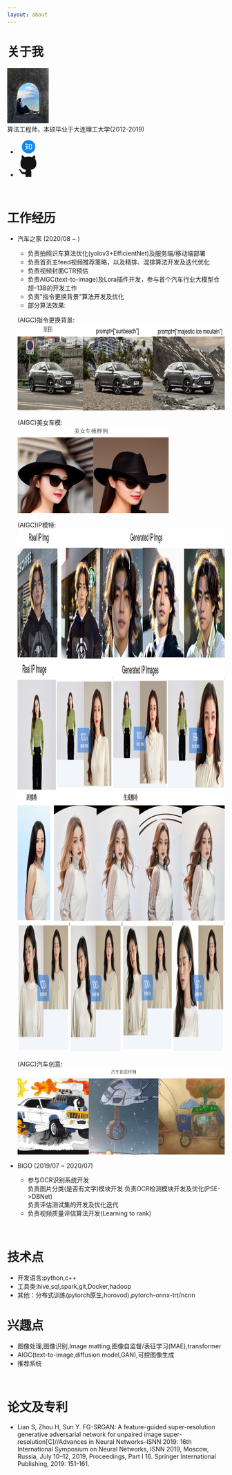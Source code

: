 ```yaml
---
layout: about 
---
```


# 关于我
<img src="./assets/img/profile.jpg" width="96">
<br/>
算法工程师，本硕毕业于大连理工大学(2012-2019) 
<ul>
  <li> <a href="https://www.zhihu.com/people/lian-shuai-long"><img src="./assets/img/zhihu.png" width="50"></a> </li>
  <li> <a href="https://github.com/LianShuaiLong"><img src="./assets/img/github.png" width="50" height="50"></a> </li>
</ul>  
<br/>

# 工作经历
* 汽车之家 (2020/08 ~ )
    * 负责拍照识车算法优化(yolov3+EfficientNet)及服务端/移动端部署
    * 负责首页主feed视频推荐策略，以及精排、混排算法开发及迭代优化
    * 负责视频封面CTR预估
    * 负责AIGC(text-to-image)及Lora插件开发，参与首个汽车行业大模型仓颉-13B的开发工作
    * 负责"指令更换背景"算法开发及优化
    * 部分算法效果:  

    (AIGC)指令更换背景:  
    <img src="./assets/img/image-inpainting.png" height=200> 

    (AIGC)美女车模:  
    <img src="./assets/img/beauty.png" height=200>

    (AIGC)IP模特:  
    <img src="./assets/img/IP.png" height=300>  
    <img src="./assets/img/IPIMAGE2.png" height=300>
    <img src="./assets/img/bangbao_inpainting.png" height=300>  
    <img src="./assets/img/jingyun_2.png" height=300>  
      
    (AIGC)汽车创意:   
    <img src="./assets/img/fantacy.png" height=200>


* BIGO (2019/07 ~ 2020/07)
  * 参与OCR识别系统开发  
    负责图片分类(是否有文字)模块开发 
    负责OCR检测模块开发及优化(PSE->DBNet)  
    负责评估测试集的开发及优化迭代
  * 负责视频质量评估算法开发(Learning to rank)
<br/>

# 技术点
* 开发语言:python,c++
* 工具类:hive,sql,spark,git,Docker,hadoop
* 其他：分布式训练(pytorch原生,horovod),pytorch-onnx-trt/ncnn

# 兴趣点
* 图像处理,图像识别,Image matting,图像自监督/表征学习(MAE),transformer
* AIGC(text-to-image,diffusion model,GAN),可控图像生成
* 推荐系统  
<br/>

# 论文及专利
* Lian S, Zhou H, Sun Y. FG-SRGAN: A feature-guided super-resolution generative adversarial network for unpaired image super-resolution[C]//Advances in Neural Networks–ISNN 2019: 16th International Symposium on Neural Networks, ISNN 2019, Moscow, Russia, July 10–12, 2019, Proceedings, Part I 16. Springer International Publishing, 2019: 151-161.
